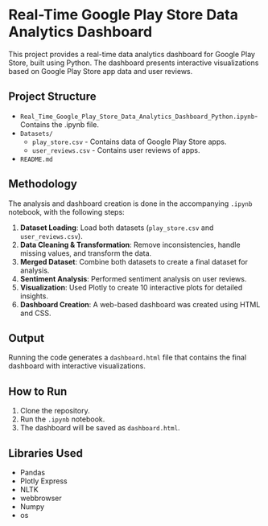 # Real-Time Google Play Store Data Analytics Dashboard

This project provides a real-time data analytics dashboard for Google Play Store, built using Python. The dashboard presents interactive visualizations based on Google Play Store app data and user reviews.

## Project Structure
- `Real_Time_Google_Play_Store_Data_Analytics_Dashboard_Python.ipynb`- Contains the .ipynb file.
- `Datasets/`
  - `play_store.csv` - Contains data of Google Play Store apps.
  - `user_reviews.csv` - Contains user reviews of apps.
- `README.md`

## Methodology
The analysis and dashboard creation is done in the accompanying `.ipynb` notebook, with the following steps:

1. **Dataset Loading**: Load both datasets (`play_store.csv` and `user_reviews.csv`).
2. **Data Cleaning & Transformation**: Remove inconsistencies, handle missing values, and transform the data.
3. **Merged Dataset**: Combine both datasets to create a final dataset for analysis.
4. **Sentiment Analysis**: Performed sentiment analysis on user reviews.
5. **Visualization**: Used Plotly to create 10 interactive plots for detailed insights.
6. **Dashboard Creation**: A web-based dashboard was created using HTML and CSS.

## Output
Running the code generates a `dashboard.html` file that contains the final dashboard with interactive visualizations.

## How to Run
1. Clone the repository.
2. Run the `.ipynb` notebook.
3. The dashboard will be saved as `dashboard.html`.

## Libraries Used
- Pandas
- Plotly Express
- NLTK
- webbrowser
- Numpy
- os


